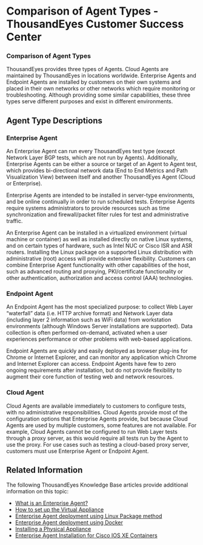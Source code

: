 # Comparison of Agent Types - ThousandEyes Customer Success Center

### Comparison of Agent Types

ThousandEyes provides three types of Agents. Cloud Agents are maintained by ThousandEyes in locations worldwide. Enterprise Agents and Endpoint Agents are installed by customers on their own systems and placed in their own networks or other networks which require monitoring or troubleshooting. Although providing some similar capabilities, these three types serve different purposes and exist in different environments.

## Agent Type Descriptions

### Enterprise Agent

An Enterprise Agent can run every ThousandEyes test type \(except Network Layer BGP tests, which are not run by Agents\).  Additionally, Enterprise Agents can be either a source or target of an Agent to Agent test, which provides bi-directional network data \(End to End Metrics and Path Visualization View\) between itself and another ThousandEyes Agent \(Cloud or Enterprise\).

Enterprise Agents are intended to be installed in server-type environments, and be online continually in order to run scheduled tests.  Enterprise Agents require systems administrators to provide resources such as time synchronization and firewall/packet filter rules for test and administrative traffic. 

An Enterprise Agent can be installed in a virtualized environment \(virtual machine or container\) as well as installed directly on native Linux systems, and on certain types of hardware, such as Intel NUC or Cisco ISR and ASR routers.  Installing the Linux package on a supported Linux distribution with administrative \(root\) access will provide extensive flexibility.  Customers can combine Enterprise Agent functionality with other capabilities of the host, such as advanced routing and proxying, PKI/certificate functionality or other authentication, authorization and access control \(AAA\) technologies.

### Endpoint Agent

An Endpoint Agent has the most specialized purpose: to collect Web Layer “waterfall” data \(i.e. HTTP archive format\) and Network Layer data \(including layer 2 information such as WiFi data\) from workstation environments \(although Windows Server installations are supported\). Data collection is often performed on-demand, activated when a user experiences performance or other problems with web-based applications.

Endpoint Agents are quickly and easily deployed as browser plug-ins for Chrome or Internet Explorer, and can monitor any application which Chrome and Internet Explorer can access. Endpoint Agents have few to zero ongoing requirements after installation, but do not provide flexibility to augment their core function of testing web and network resources.

### Cloud Agent

Cloud Agents are available immediately to customers to configure tests, with no administrative responsibilities.  Cloud Agents provide most of the configuration options that Enterprise Agents provide, but because Cloud Agents are used by multiple customers, some features are not available. For example, Cloud Agents cannot be configured to run Web Layer tests through a proxy server, as this would require all tests run by the Agent to use the proxy.  For use cases such as testing a cloud-based proxy server, customers must use Enterprise Agent or Endpoint Agent.

## Related Information

The following ThousandEyes Knowledge Base articles provide additional information on this topic:

* [What is an Enterprise Agent?](https://success.thousandeyes.com/PublicArticlePage?articleIdParam=kA0E0000000CmnbKAC)
* [How to set up the Virtual Appliance​](https://success.thousandeyes.com/PublicArticlePage?articleIdParam=kA0E0000000CmnwKAC)
* [Enterprise Agent deployment using Linux Package method​](https://success.thousandeyes.com/PublicArticlePage?articleIdParam=kA0E0000000CmnRKAS)
* [Enterprise Agent deployment using Docker](https://success.thousandeyes.com/PublicArticlePage?articleIdParam=kA0E0000000CmnXKAS)
* [Installing a Physical Appliance](https://success.thousandeyes.com/PublicArticlePage?articleIdParam=kA0E0000000CmnOKAS)
* [Enterprise Agent Installation for Cisco IOS XE Containers](https://success.thousandeyes.com/PublicArticlePage?articleIdParam=kA0E0000000CmnRKAS)

